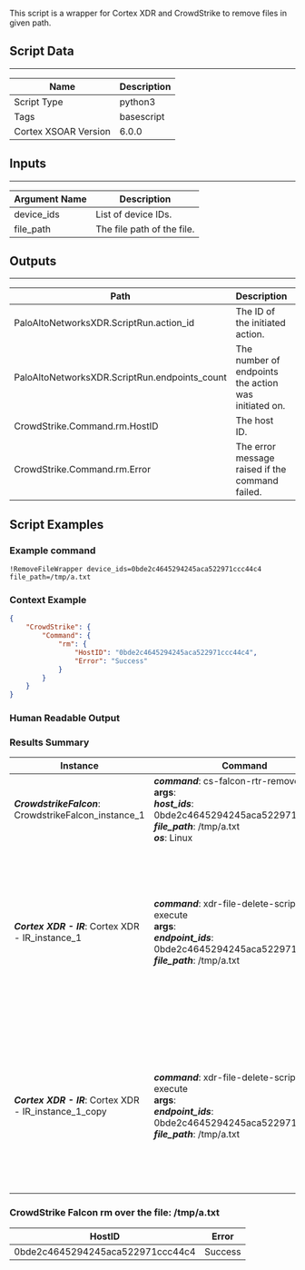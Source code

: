 This script is a wrapper for Cortex XDR and CrowdStrike to remove files in given path.

## Script Data
---

| **Name** | **Description** |
| --- | --- |
| Script Type | python3 |
| Tags | basescript |
| Cortex XSOAR Version | 6.0.0 |

## Inputs
---

| **Argument Name** | **Description** |
| --- | --- |
| device_ids | List of device IDs. |
| file_path | The file path of the file. |

## Outputs
---

| **Path** | **Description** | **Type** |
| --- | --- | --- |
| PaloAltoNetworksXDR.ScriptRun.action_id | The ID of the initiated action. | Number |
| PaloAltoNetworksXDR.ScriptRun.endpoints_count | The number of endpoints the action was initiated on. | Number |
| CrowdStrike.Command.rm.HostID | The host ID. | String |
| CrowdStrike.Command.rm.Error | The error message raised if the command failed. | String |


## Script Examples
### Example command
```!RemoveFileWrapper device_ids=0bde2c4645294245aca522971ccc44c4 file_path=/tmp/a.txt```

### Context Example
```json
{
    "CrowdStrike": {
        "Command": {
            "rm": {
                "HostID": "0bde2c4645294245aca522971ccc44c4", 
                "Error": "Success"
            }
        }
    }
}
```

### Human Readable Output

### Results Summary
|Instance|Command|Result|Comment|
|---|---|---|---|
| ***CrowdstrikeFalcon***: CrowdstrikeFalcon_instance_1 | ***command***: cs-falcon-rtr-remove-file<br>**args**:<br>	***host_ids***: 0bde2c4645294245aca522971ccc44c4<br>	***file_path***: /tmp/a.txt<br>	***os***: Linux | Success |  |
| ***Cortex XDR - IR***: Cortex XDR - IR_instance_1 | ***command***: xdr-file-delete-script-execute<br>**args**:<br>	***endpoint_ids***: 0bde2c4645294245aca522971ccc44c4<br>	***file_path***: /tmp/a.txt | Error | Error in API call [<XX_REPLACED>00] - Internal Server Error<br>{"reply": {"err_code": <XX_REPLACED>00, "err_msg": "An error occurred while processing XDR public API - No endpoint was found for creating the requested action", "err_extra": "can't create group action id for SCRIPT_EXECUTION"}} |
| ***Cortex XDR - IR***: Cortex XDR - IR_instance_1_copy | ***command***: xdr-file-delete-script-execute<br>**args**:<br>	***endpoint_ids***: 0bde2c4645294245aca522971ccc44c4<br>	***file_path***: /tmp/a.txt | Error | Error in API call [<XX_REPLACED>00] - Internal Server Error<br>{"reply": {"err_code": <XX_REPLACED>00, "err_msg": "An error occurred while processing XDR public API - No endpoint was found for creating the requested action", "err_extra": "can't create group action id for SCRIPT_EXECUTION"}} |

### CrowdStrike Falcon rm over the file: /tmp/a.txt
|HostID|Error|
|---|---|
| 0bde2c4645294245aca522971ccc44c4 | Success |